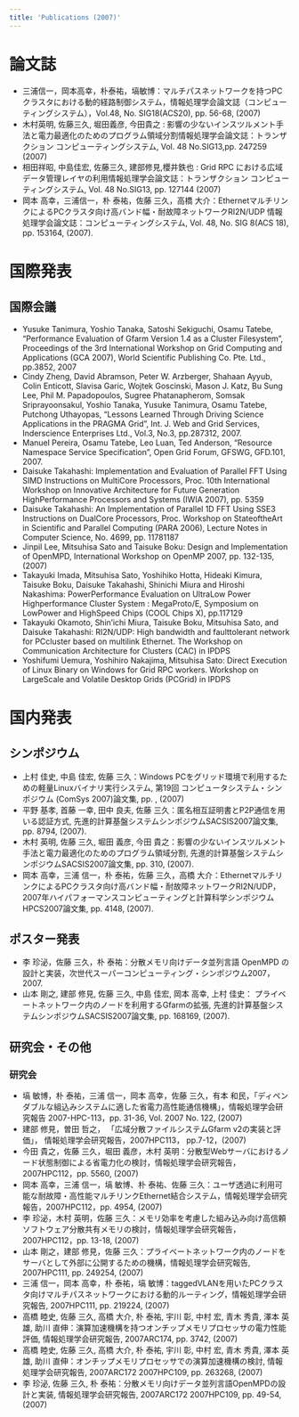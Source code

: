 ```yaml
---
title: 'Publications (2007)'
---
```


# 論文誌

- 三浦信一，岡本高幸，朴泰祐，塙敏博：マルチパスネットワークを持つPC クラスタにおける動的経路制御システム，情報処理学会論文誌（コンピューティングシステム），Vol.48, No. SIG18(ACS20), pp. 56-68, (2007)
- 木村英明, 佐藤三久, 堀田義彦, 今田貴之 : 影響の少ないインスツルメント手法と電力最適化のためのプログラム領域分割情報処理学会論文誌：トランザクション コンピューティングシステム, Vol. 48 No.SIG13,pp. 247259 (2007)
- 相田祥昭, 中島佳宏, 佐藤三久, 建部修見,櫻井鉄也 : Grid RPC における広域データ管理レイヤの利用情報処理学会論文誌：トランザクション コンピューティングシステム, Vol. 48 No.SIG13, pp. 127144 (2007)
- 岡本 高幸，三浦信一，朴 泰祐，佐藤 三久，高橋 大介：EthernetマルチリンクによるPCクラスタ向け高バンド幅・耐故障ネットワークRI2N/UDP 情報処理学会論文誌：コンピューティングシステム, Vol. 48, No. SIG 8(ACS 18), pp. 153164, (2007).
# 国際発表
## 国際会議

- Yusuke Tanimura, Yoshio Tanaka, Satoshi Sekiguchi, Osamu Tatebe, “Performance Evaluation of Gfarm Version 1.4 as a Cluster Filesystem”, Proceedings of the 3rd International Workshop on Grid Computing and Applications (GCA 2007), World Scientific Publishing Co. Pte. Ltd., pp.3852, 2007
- Cindy Zheng, David Abramson, Peter W. Arzberger, Shahaan Ayyub, Colin Enticott, Slavisa Garic, Wojtek Goscinski, Mason J. Katz, Bu Sung Lee, Phil M. Papadopoulos, Sugree Phatanapherom, Somsak Sriprayoonsakul, Yoshio Tanaka, Yusuke Tanimura, Osamu Tatebe, Putchong Uthayopas, “Lessons Learned Through Driving Science Applications in the PRAGMA Grid”, Int. J. Web and Grid Services, Inderscience Enterprises Ltd., Vol.3, No.3, pp.287312, 2007.
- Manuel Pereira, Osamu Tatebe, Leo Luan, Ted Anderson, “Resource Namespace Service Specification”, Open Grid Forum, GFSWG, GFD.101, 2007.
- Daisuke Takahashi: Implementation and Evaluation of Parallel FFT Using SIMD Instructions on MultiCore Processors, Proc. 10th International Workshop on Innovative Architecture for Future Generation HighPerformance Processors and Systems (IWIA 2007), pp. 5359
- Daisuke Takahashi: An Implementation of Parallel 1D FFT Using SSE3 Instructions on DualCore Processors, Proc. Workshop on StateoftheArt in Scientific and Parallel Computing (PARA 2006), Lecture Notes in Computer Science, No. 4699, pp. 11781187
- Jinpil Lee, Mitsuhisa Sato and Taisuke Boku: Design and Implementation of OpenMPD, International Workshop on OpenMP 2007, pp. 132-135, (2007)
- Takayuki Imada, Mitsuhisa Sato, Yoshihiko Hotta, Hideaki Kimura, Taisuke Boku, Daisuke Takahashi, Shinichi Miura and Hiroshi Nakashima: PowerPerformance Evaluation on UltraLow Power Highperformance Cluster System : MegaProto/E, Symposium on LowPower and HighSpeed Chips (COOL Chips X), pp.117129
- Takayuki Okamoto, Shin’ichi Miura, Taisuke Boku, Mitsuhisa Sato, and Daisuke Takahashi: RI2N/UDP: High bandwidth and faulttolerant network for PCcluster based on multilink Ethernet. The Workshop on Communication Architecture for Clusters (CAC) in IPDPS
- Yoshifumi Uemura, Yoshihiro Nakajima, Mitsuhisa Sato: Direct Execution of Linux Binary on Windows for Grid RPC workers. Workshop on LargeScale and Volatile Desktop Grids (PCGrid) in IPDPS

# 国内発表
## シンポジウム

- 上村 佳史, 中島 佳宏, 佐藤 三久：Windows PCをグリッド環境で利用するための軽量Linuxバイナリ実行システム, 第19回 コンピュータシステム・シンポジウム (ComSys 2007)論文集, pp. , (2007)
- 平野 基孝, 首藤 一幸, 田中 良夫, 佐藤 三久：匿名相互証明書とP2P通信を用いる認証方式, 先進的計算基盤システムシンポジウムSACSIS2007論文集, pp. 8794, (2007).
- 木村 英明, 佐藤 三久, 堀田 義彦, 今田 貴之：影響の少ないインスツルメント手法と電力最適化のためのプログラム領域分割, 先進的計算基盤システムシンポジウムSACSIS2007論文集, pp. 310, (2007).
- 岡本 高幸，三浦 信一，朴 泰祐，佐藤 三久，高橋 大介：EthernetマルチリンクによるPCクラスタ向け高バンド幅・耐故障ネットワークRI2N/UDP，2007年ハイパフォーマンスコンピューティングと計算科学シンポジウムHPCS2007論文集, pp. 4148, (2007).

## ポスター発表

- 李 珍泌，佐藤 三久，朴 泰祐：分散メモリ向けデータ並列言語 OpenMPD の設計と実装，次世代スーパーコンピューティング・シンポジウム2007，2007.
- 山本 剛之, 建部 修見, 佐藤 三久, 中島 佳宏, 岡本 高幸, 上村 佳史： プライベートネットワーク内のノードを利用するGfarmの拡張, 先進的計算基盤システムシンポジウムSACSIS2007論文集, pp. 168169, (2007).

## 研究会・その他
### 研究会

- 塙 敏博，朴 泰祐，三浦 信一，岡本 高幸，佐藤 三久，有本 和民，「ディペンダブルな組込みシステムに適した省電力高性能通信機構」，情報処理学会研究報告 2007-HPC-113，pp. 31-36, Vol. 2007 No. 122, (2007)
- 建部 修見，曽田 哲之， 「広域分散ファイルシステムGfarm v2の実装と評価」， 情報処理学会研究報告，2007HPC113， pp.7-12，(2007)
- 今田 貴之，佐藤 三久，堀田 義彦，木村 英明：分散型Webサーバにおけるノード状態制御による省電力化の検討，情報処理学会研究報告，2007HPC112，pp. 5560, (2007)
- 岡本 高幸，三浦 信一，塙 敏博、朴 泰祐、佐藤 三久：ユーザ透過に利用可能な耐故障・高性能マルチリンクEthernet結合システム，情報処理学会研究報告，2007HPC112，pp. 4954, (2007)
- 李 珍泌，木村 英明，佐藤 三久：メモリ効率を考慮した組み込み向け高信頼ソフトウェア分散共有メモリの検討，情報処理学会研究報告，2007HPC112，pp. 13-18, (2007)
- 山本 剛之，建部 修見，佐藤 三久：プライベートネットワーク内のノードをサーバとして外部に公開するための機構，情報処理学会研究報告, 2007HPC111, pp. 249254, (2007)
- 三浦 信一，岡本 高幸，朴 泰祐，塙 敏博：taggedVLANを用いたPCクラスタ向けマルチパスネットワークにおける動的ルーティング，情報処理学会研究報告, 2007HPC111, pp. 219224, (2007)
- 高橋 睦史, 佐藤 三久, 高橋 大介, 朴 泰祐, 宇川 彰, 中村 宏, 青木 秀貴, 澤本 英雄, 助川 直伸：演算加速機構を持つオンチップメモリプロセッサの電力性能評価, 情報処理学会研究報告, 2007ARC174, pp. 3742, (2007)
- 高橋 睦史, 佐藤 三久, 高橋 大介, 朴 泰祐, 宇川 彰, 中村 宏, 青木 秀貴, 澤本 英雄, 助川 直伸：オンチップメモリプロセッサでの演算加速機構の検討, 情報処理学会研究報告, 2007ARC172 2007HPC109, pp. 263268, (2007)
- 李 珍泌, 佐藤 三久, 朴 泰祐：分散メモリ向けデータ並列言語OpenMPDの設計と実装, 情報処理学会研究報告, 2007ARC172 2007HPC109, pp. 49-54, (2007)
